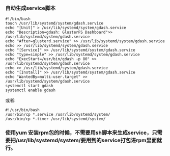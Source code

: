 ### 自动生成service脚本

	
	#!/bin/bash
	touch /usr/lib/systemd/system/gdash.service
	echo "[Unit]" > /usr/lib/systemd/system/gdash.service
	echo "Description=gdash: GlusterFS Dashboard">> /usr/lib/systemd/system/gdash.service
	echo "After=glusterd.service" >> /usr/lib/systemd/system/gdash.service
	echo >> /usr/lib/systemd/system/gdash.service
	echo "[Service]" >> /usr/lib/systemd/system/gdash.service
	echo "type=simple" >> /usr/lib/systemd/system/gdash.service
	echo "ExecStart=/usr/bin/gdash -p 80" >> /usr/lib/systemd/system/gdash.service
	echo >> /usr/lib/systemd/system/gdash.service
	echo "[Install]" >> /usr/lib/systemd/system/gdash.service
	echo "WantedBy=multi-user.target" >> /usr/lib/systemd/system/gdash.service
	systemctl start gdash
	systemctl enable gdash

或者:

	#!/usr/bin/bash
	/usr/bin/cp *.service /usr/lib/systemd/system/
	/usr/bin/cp *.timer /usr/lib/systemd/system/



### 使用yum 安装rpm包的时候，不需要用sh脚本来生成service，只需要把/usr/lib/systemd/system/要用到的service打包进rpm里面就行。
